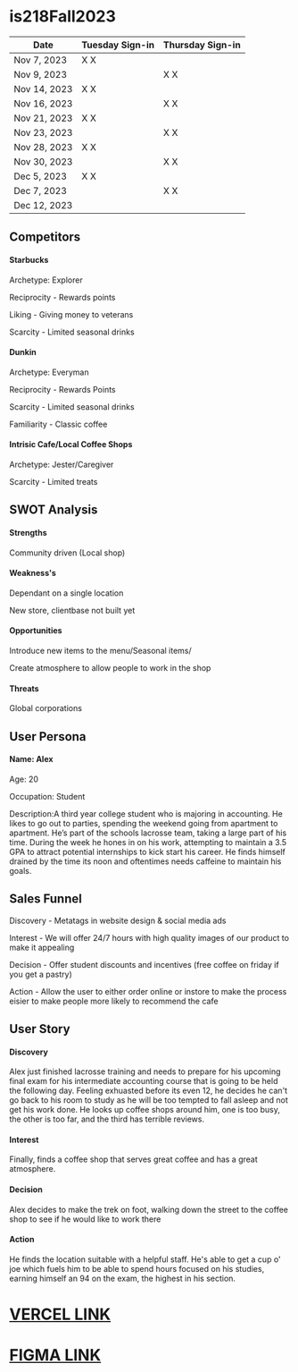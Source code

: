 # is218Fall2023
| Date       | Tuesday Sign-in | Thursday Sign-in |
|------------|-----------------|------------------|
| Nov 7, 2023|    X       X    |                 |
| Nov 9, 2023|                 |     X      X       |
| Nov 14, 2023|   X      X       |                  |
| Nov 16, 2023|                |     X     X      |
| Nov 21, 2023|   X    X         |                  |
| Nov 23, 2023|                |     X    X         |
| Nov 28, 2023|    X     X       |                  |
| Nov 30, 2023|                |    X    X          |
| Dec 5, 2023 |    X      X      |                  |
| Dec 7, 2023 |                |    X     X         |
| Dec 12, 2023|                |                  |


<h2>Competitors</h2>
<h4>Starbucks</h4>
<p>Archetype: Explorer</p>
<p>Reciprocity - Rewards points</p>
<p>Liking - Giving money to veterans</p>
<p>Scarcity - Limited seasonal drinks</p>

<h4>Dunkin</h4>
<p>Archetype: Everyman</p>
<p>Reciprocity - Rewards Points</p>
<p>Scarcity - Limited seasonal drinks</p>
<p>Familiarity - Classic coffee</p>

<h4>Intrisic Cafe/Local Coffee Shops</h4>
<p>Archetype: Jester/Caregiver</p>
<p>Scarcity - Limited treats</p>

<h2>SWOT Analysis</h2>
<h4>Strengths</h4>
<p>Community driven (Local shop)</p>
<h4>Weakness's</h4>
<p>Dependant on a single location</p>
<p>New store, clientbase not built yet</p>
<h4>Opportunities</h4>
<p>Introduce new items to the menu/Seasonal items/</p>
<p>Create atmosphere to allow people to work in the shop</p>
<h4>Threats</h4>
<p>Global corporations</p>


<h2>User Persona</h2>
<h4>Name: Alex</h4>
<p>Age: 20</p>
<p>Occupation: Student</p>
<p>Description:A third year college student who is majoring in accounting. He likes to go out to parties, spending the weekend going from apartment to apartment. He’s part of the schools lacrosse team, taking a large part of his time. During the week he hones in on his work, attempting to maintain a 3.5 GPA to attract potential internships to kick start his career. He finds himself drained by the time its noon and oftentimes needs caffeine to maintain his goals.</p>


<h2>Sales Funnel</h2>
<p>Discovery - Metatags in website design & social media ads</p>
<p>Interest - We will offer 24/7 hours with high quality images of our product to make it appealing</p>
<p>Decision - Offer student discounts and incentives (free coffee on friday if you get a pastry)</p>
<p>Action - Allow the user to either order online or instore to make the process eisier to make people more likely to recommend the cafe</p>

<h2>User Story</h2>
<h4>Discovery</h4>
<p>Alex just finished lacrosse training and needs to prepare for his upcoming final exam for his intermediate accounting course that is going to be held the following day. Feeling exhuasted before its even 12, he decides he can't go back to his room to study as he will be too tempted to fall asleep and not get his work done. He looks up coffee shops around him, one is too busy, the other is too far, and the third has terrible reviews. </p>
<h4>Interest</h4>
<p>Finally, finds a coffee shop that serves great coffee and has a great atmosphere.</p>
<h4>Decision</h4>
<p>Alex decides to make the trek on foot, walking down the street to the coffee shop to see if he would like to work there</p>
<h4>Action</h4>
<p>He finds the location suitable with a helpful staff. He's able to get a cup o' joe which fuels him to be able to spend hours focused on his studies, earning himself an 94 on the exam, the highest in his section.</p>

<h1><a href="https://218-final-project.vercel.app/">VERCEL LINK</a></h1>
<h1><a href="https://www.figma.com/file/ixXfMZU3oBLkg4e2HDNzks/218Final?type=design&node-id=0-1&mode=design&t=UygRru8EBIc3obbq-0">FIGMA LINK</a></h1>

